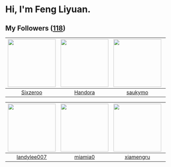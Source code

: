 # Hi, I'm Feng Liyuan.

## My Followers ([118](https://github.com/SunRunAway?tab=followers))

| <img src="https://avatars.githubusercontent.com/u/20949383?v=4" width="150" height="150" /> | <img src="https://avatars.githubusercontent.com/u/25010034?v=4" width="150" height="150" /> | <img src="https://avatars.githubusercontent.com/u/5670704?v=4" width="150" height="150" /> | <img src="https://avatars.githubusercontent.com/u/250445?v=4" width="150" height="150" /> |
| :-----------------------------------------------------------------------------------------: | :-----------------------------------------------------------------------------------------: | :----------------------------------------------------------------------------------------: | :---------------------------------------------------------------------------------------: |
|                           [Sixzeroo](https://github.com/Sixzeroo)                           |                            [Handora](https://github.com/Handora)                            |                            [saukymo](https://github.com/saukymo)                           |                           [batermj](https://github.com/batermj)                           |

| <img src="https://avatars.githubusercontent.com/u/8664695?v=4" width="150" height="150" /> | <img src="https://avatars.githubusercontent.com/u/25542995?v=4" width="150" height="150" /> | <img src="https://avatars.githubusercontent.com/u/28560740?v=4" width="150" height="150" /> | <img src="https://avatars.githubusercontent.com/u/19871320?v=4" width="150" height="150" /> |
| :----------------------------------------------------------------------------------------: | :-----------------------------------------------------------------------------------------: | :-----------------------------------------------------------------------------------------: | :-----------------------------------------------------------------------------------------: |
|                        [landylee007](https://github.com/landylee007)                       |                            [miamia0](https://github.com/miamia0)                            |                          [xiamengru](https://github.com/xiamengru)                          |                           [mind1949](https://github.com/mind1949)                           |